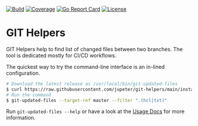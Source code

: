 [![Build](https://github.com/jupeter/git-helpers/actions/workflows/release.yml/badge.svg)](https://github.com/jupeter/git-helpers)
[![Coverage](https://codecov.io/gh/jupeter/git-helpers/branch/main/graph/badge.svg)](https://codecov.io/gh/jupeter/git-helpers)
[![Go Report Card](https://goreportcard.com/badge/github.com/jupeter/git-helpers)](https://goreportcard.com/report/github.com/jupeter/git-helperse)
[![License](https://img.shields.io/badge/license-MIT-green)](LICENSE)

# GIT Helpers

GIT Helpers help to find list of changed files between two branches.
The tool is dedicated mostly for CI/CD workflows.

The quickest way to try the command-line interface is an in-lined configuration.
```bash
# Download the latest release as /usr/local/bin/git-updated-files
$ curl https://raw.githubusercontent.com/jupeter/git-helpers/main/install.sh | bash -s -- -b /usr/local/bin
# Run the command
$ git-updated-files --target-ref master --filter ".(hcl|txt)"
```

Run `git-updated-files --help` or have a look at the [Usage Docs](USAGE.md) for more information.
